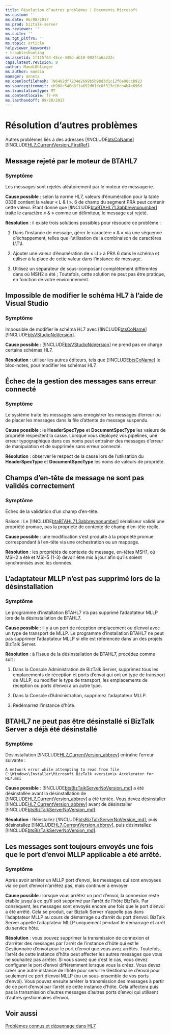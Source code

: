 ```yaml
---
title: Résolution d’autres problèmes | Documents Microsoft
ms.custom: ''
ms.date: 06/08/2017
ms.prod: biztalk-server
ms.reviewer: ''
ms.suite: ''
ms.tgt_pltfrm: ''
ms.topic: article
helpviewer_keywords:
- troubleshooting
ms.assetid: 1f115f64-45ce-445d-ab18-092f4a6a232c
caps.latest.revision: 8
author: MandiOhlinger
ms.author: mandia
manager: anneta
ms.openlocfilehash: 796482df7234e2699b5b9bd3d1c12f6e98ccb923
ms.sourcegitcommit: cb908c540d8f1a692d01dc8f313e16cb4b4e696d
ms.translationtype: MT
ms.contentlocale: fr-FR
ms.lasthandoff: 09/20/2017
---
```

# <a name="troubleshooting-other-issues"></a>Résolution d’autres problèmes
Autres problèmes liés à des adresses [!INCLUDE[btsCoName](../../includes/btsconame-md.md)] [!INCLUDE[HL7_CurrentVersion_FirstRef](../../includes/hl7-currentversion-firstref-md.md)].  
  
## <a name="message-rejected-by-the-btahl7-engine"></a>Message rejeté par le moteur de BTAHL7  
  
### <a name="symptom"></a>Symptôme  
 Les messages sont rejetés aléatoirement par le moteur de messagerie.  
  
**Cause possible** : selon la norme HL7, valeurs d’énumération pour la table 0338 contient la valeur « L & I ». 6 de champ du segment PRA peut contenir cette valeur. Étant donné que [!INCLUDE[btaBTAHL71.3abbrevnonumber](../../includes/btabtahl71-3abbrevnonumber-md.md)] traite le caractère « & » comme un délimiteur, le message est rejeté.  
  
**Résolution** : il existe trois solutions possibles pour résoudre ce problème :  
  
1.  Dans l’instance de message, gérer le caractère « & » via une séquence d’échappement, telles que l’utilisation de la combinaison de caractères L\T\I.  
  
2.  Ajouter une valeur d’énumération de « LI » à PRA 6 dans le schéma et utiliser à la place de cette valeur dans l’instance de message.  
  
3.  Utilisez un séparateur de sous-composant complètement différentes dans où MSH2 a été ; Toutefois, cette solution ne peut pas être pratique, en fonction de votre environnement.  
  
## <a name="cannot-edit-the-hl7-schema-using-visual-studio"></a>Impossible de modifier le schéma HL7 à l’aide de Visual Studio  
  
### <a name="symptom"></a>Symptôme  
 Impossible de modifier le schéma HL7 avec [!INCLUDE[btsCoName](../../includes/btsconame-md.md)] [!INCLUDE[btsVStudioNoVersion](../../includes/btsvstudionoversion-md.md)].  
  
**Cause possible** : [!INCLUDE[btsVStudioNoVersion](../../includes/btsvstudionoversion-md.md)] ne prend pas en charge certains schémas HL7.  
  
**Résolution** : utiliser les autres éditeurs, tels que [!INCLUDE[btsCoName](../../includes/btsconame-md.md)] le bloc-notes, pour modifier les schémas HL7.  
  
## <a name="message-handling-fails-with-no-errors-logged"></a>Échec de la gestion des messages sans erreur connecté  
  
### <a name="symptom"></a>Symptôme  
 Le système traite les messages sans enregistrer les messages d’erreur ou de placer les messages dans la file d’attente de message suspendu.  
  
**Cause possible** : le **HeaderSpecType** et **DocumentSpecType** les valeurs de propriété respectent la casse. Lorsque vous déployez vos pipelines, une erreur typographique dans ces noms peut entraîner des messages d’erreur de manipulation et de supprimée sans erreur connecté.  
  
**Résolution** : observer le respect de la casse lors de l’utilisation du **HeaderSpecType** et **DocumentSpecType** les noms de valeurs de propriété.  
  
## <a name="message-header-fields-are-not-validated-correctly"></a>Champs d’en-tête de message ne sont pas validés correctement  
  
### <a name="symptom"></a>Symptôme  
 Échec de la validation d’un champ d’en-tête.  
  
 Raison : Le [!INCLUDE[btaBTAHL71.3abbrevnonumber](../../includes/btabtahl71-3abbrevnonumber-md.md)] sérialiseur validé une propriété promue, pas la propriété de contexte de champ d’en-tête réelle.  
  
**Cause possible** : une modification s’est produite à la propriété promue correspondant à l’en-tête via une orchestration ou un mappage.  
  
**Résolution** : les propriétés de contexte de message, en-têtes MSH1, où MSH2 a été et MSH5 {1-3} devoir être mis à jour afin qu’ils soient synchronisés avec les données.  
  
## <a name="the-mllp-adapter-is-not-removed-during-uninstall"></a>L’adaptateur MLLP n’est pas supprimé lors de la désinstallation  
  
### <a name="symptom"></a>Symptôme  
 Le programme d’installation BTAHL7 n’a pas supprimé l’adaptateur MLLP lors de la désinstallation de BTAHL7.  
  
**Cause possible** : il y a un port de réception emplacement ou d’envoi avec un type de transport de MLLP. Le programme d’installation BTAHL7 ne peut pas supprimer l’adaptateur MLLP si elle est référencée dans un des projets BizTalk Server.  
  
**Résolution** : à l’issue de la désinstallation de BTAHL7, procédez comme suit :  
  
1.  Dans la Console Administration de BizTalk Server, supprimez tous les emplacements de réception et ports d’envoi qui ont un type de transport de MLLP, ou modifier le type de transport, les emplacements de réception ou ports d’envoi à un autre type.  
  
2.  Dans la Console d’Administration, supprimez l’adaptateur MLLP.  
  
3.  Redémarrez l’instance d’hôte.  
  
## <a name="btahl7-cannot-be-uninstalled-if-biztalk-server-has-already-been-uninstalled"></a>BTAHL7 ne peut pas être désinstallé si BizTalk Server a déjà été désinstallé  
  
### <a name="symptom"></a>Symptôme  
 Désinstallation [!INCLUDE[HL7_CurrentVersion_abbrev](../../includes/hl7-currentversion-abbrev-md.md)] entraîne l’erreur suivante :  
  
`A network error while attempting to read from file C:\Windows\Installer\Microsoft BizTalk <version\> Accelerator for HL7.msi`
  
**Cause possible** : [!INCLUDE[btsBizTalkServerNoVersion_md](../../includes/btsbiztalkservernoversion-md.md)] a été désinstallée avant la désinstallation de [!INCLUDE[HL7_CurrentVersion_abbrev](../../includes/hl7-currentversion-abbrev-md.md)] a été tentée. Vous devez désinstaller [!INCLUDE[HL7_CurrentVersion_abbrev](../../includes/hl7-currentversion-abbrev-md.md)] avant de désinstaller [!INCLUDE[btsBizTalkServerNoVersion_md](../../includes/btsbiztalkservernoversion-md.md)].  
  
**Résolution** : Réinstallez [!INCLUDE[btsBizTalkServerNoVersion_md](../../includes/btsbiztalkservernoversion-md.md)], puis désinstallez [!INCLUDE[HL7_CurrentVersion_abbrev](../../includes/hl7-currentversion-abbrev-md.md)], puis désinstallez [!INCLUDE[btsBizTalkServerNoVersion_md](../../includes/btsbiztalkservernoversion-md.md)].  
  
## <a name="messages-are-still-sent-after-the-applicable-mllp-send-port-has-been-stopped"></a>Les messages sont toujours envoyés une fois que le port d’envoi MLLP applicable a été arrêté.  
  
### <a name="symptom"></a>Symptôme  
 Après avoir arrêter un MLLP port d’envoi, les messages qui sont envoyées via ce port d’envoi n’arrêtez pas, mais continuer à envoyer.  
  
**Cause possible** : lorsque vous arrêtez un port d’envoi, la connexion reste établie jusqu'à ce qu’il soit supprimé par l’arrêt de l’hôte BizTalk. Par conséquent, les messages sont envoyés encore une fois que le port d’envoi a été arrêté. Cela se produit, car Biztalk Server n’appelle pas dans l’adaptateur MLLP au cours de démarrage ou d’arrêt du port d’envoi. BizTalk Server appelle l’adaptateur MLLP uniquement pendant le démarrage et arrêt du service hôte.  
  
**Résolution** : vous pouvez supprimer la transmission de connexion et d’arrêter des messages par l’arrêt de l’instance d’hôte qui est le Gestionnaire d’envoi pour le port d’envoi que vous avez arrêtés. Toutefois, l’arrêt de cette instance d’hôte peut affecter les autres messages que vous ne souhaitez pas arrêter. Si vous savez que c’est le cas, vous devez configurer le port d’envoi différemment lorsque vous la créez. Vous devez créer une autre instance de l’hôte pour servir le Gestionnaire d’envoi pour seulement ce port d’envoi MLLP (ou un sous-ensemble de vos ports d’envoi). Vous pouvez ensuite arrêter la transmission des messages à partir de ce port d’envoi par l’arrêt de cette instance d’hôte. Cela affectera puis pas la transmission d’autres messages d’autres ports d’envoi qui utilisent d’autres gestionnaires d’envoi.  
  
## <a name="see-also"></a>Voir aussi  
 [Problèmes connus et dépannage dans HL7](../../adapters-and-accelerators/accelerator-hl7/troubleshooting-and-known-issues-in-hl7.md)